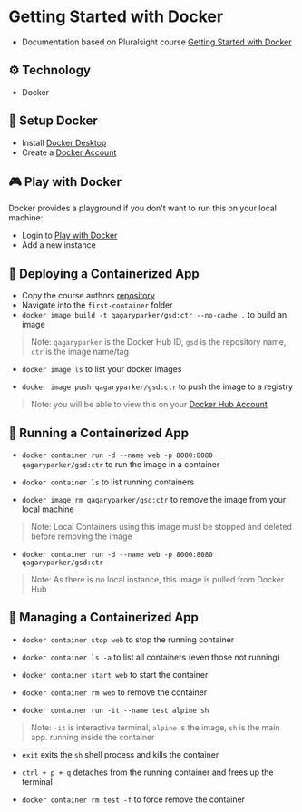 # Getting Started with Docker

- Documentation based on Pluralsight course [Getting Started with Docker](https://app.pluralsight.com/library/courses/getting-started-docker)

## :gear: Technology
- Docker

## :notebook: Setup Docker

- Install [Docker Desktop](https://www.docker.com/products/docker-desktop)
- Create a [Docker Account](https://hub.docker.com/signup)

## :video_game: Play with Docker
Docker provides a playground if you don't want to run this on your local machine:
- Login to [Play with Docker](https://labs.play-with-docker.com/)
- Add a new instance

## :rocket: Deploying a Containerized App

- Copy the course authors [repository](https://github.com/nigelpoulton/gsd)
- Navigate into the `first-container` folder
- `docker image build -t qagaryparker/gsd:ctr --no-cache .` to build an image

> Note: `qagaryparker` is the Docker Hub ID, `gsd` is the repository name, `ctr` is the image name/tag

- `docker image ls` to list your docker images

- `docker image push qagaryparker/gsd:ctr` to push the image to a registry

> Note: you will be able to view this on your [Docker Hub Account](https://hub.docker.com/repository/docker)

## :runner: Running a Containerized App

- `docker container run -d --name web -p 8080:8080 qagaryparker/gsd:ctr` to run the image in a container

- `docker container ls` to list running containers

- `docker image rm qagaryparker/gsd:ctr` to remove the image from your local machine

> Note: Local Containers using this image must be stopped and deleted before removing the image

- `docker container run -d --name web -p 8000:8080 qagaryparker/gsd:ctr`

> Note: As there is no local instance, this image is pulled from Docker Hub

## :blue_book: Managing a Containerized App

- `docker container stop web` to stop the running container

- `docker container ls -a` to list all containers (even those not running)

- `docker container start web` to start the container

- `docker container rm web` to remove the container

- `docker container run -it --name test alpine sh`

>Note: `-it` is interactive terminal, `alpine` is the image, `sh` is the main app. running inside the container

- `exit` exits the `sh` shell process and kills the container

- `ctrl + p + q` detaches from the running container and frees up the terminal

- `docker container rm test -f` to force remove the container